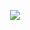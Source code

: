 <p align="center">
  <img src="https://github.com/user-attachments/assets/9227fcaf-9153-4c09-8467-e13efca96935">
</p>

